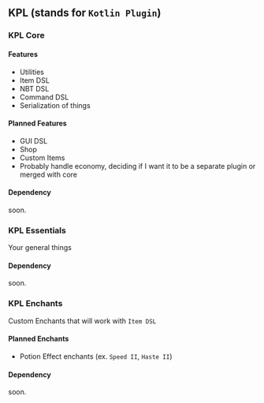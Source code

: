 ## KPL (stands for `Kotlin Plugin`)

### KPL Core

#### Features
* Utilities
* Item DSL
* NBT DSL
* Command DSL
* Serialization of things

#### Planned Features
* GUI DSL
* Shop
* Custom Items
* Probably handle economy, deciding if I want it to be a separate plugin or merged with core

#### Dependency
soon.

### KPL Essentials
Your general things

#### Dependency
soon.

### KPL Enchants
Custom Enchants that will work with `Item DSL`

#### Planned Enchants
* Potion Effect enchants (ex. `Speed II`, `Haste II`)

#### Dependency
soon.
